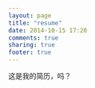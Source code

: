 ```yaml
---
layout: page
title: "resume"
date: 2014-10-15 17:20
comments: true
sharing: true
footer: true
---
```


这是我的简历，吗？
